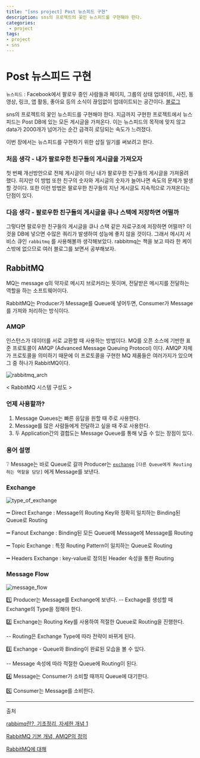 ```yaml
---
title: "[sns project] Post 뉴스피드 구현"
description: sns의 프로젝트의 꽃인 뉴스피드를 구현해야 한다.
categories:
 - project
tags:
- project
- sns
---
```


# Post 뉴스피드 구현

`뉴스피드` : Facebook에서 팔로우 중인 사람들과 페이지, 그룹의 상태 업데이트, 사진, 동영상, 링크, 앱 활동, 좋아요 등의 소식이 끊임없이 업데이트되는 공간이다. [블로그](https://min99.tistory.com/109)

sns의 프로젝트의 꽃인 뉴스피드를 구현해야 한다. 지금까지 구현한 프로젝트에서 뉴스피드는 Post DB에 있는 모든 게시글을 가져온다. 이는 뉴스피드의 목적에 맞지 않고 data가 2000개가 넘어가는 순간 급격히 로딩되는 속도가 느려졌다.

이번 장에서는 뉴스피드를 구현하기 위한 삽질 일기를 써보려고 한다.



### 처음 생각 - 내가 팔로우한 친구들의 게시글을 가져오자

첫 번째 개선방안으로 전체 게시글이 아닌 내가 팔로우한 친구들의 게시글을 가져올려 했다. 히지만 이 방법 또한 친구의 숫자와 게시글의 숫자가 늘어나면 속도의 문제가 발생할 것이다. 또한 이런 방법은 팔로우한 친구들의 지난 게시글도 지속적으로 가져온다는 단점이 있다.



### 다음 생각 - 팔로우한 친구들의 게시글을 큐나 스택에 저장하면 어떨까

그렇다면 팔로우한 친구들의 게시글을 큐나 스택 같은 자료구조에 저장하면 어떨까? 이것을 DB에 넣으면 수많은 쿼리가 발생하여 성능에 좋지 않을 것이다. 그래서 메시지 서비스 큐인 `rabbitmq` 를 사용해볼까 생각해보았다. rabbitmq는 책을 보고 따라 한 케이스밖에 없으므로 여러 블로그를 보면서 공부해보자.



## RabbitMQ

MQ는 message q의 약자로 메시지 브로커라는 뜻이며, 전달받은 메시지를 전달하는 역할을 하는 소프트웨어이다.

RabbitMQ는 Producer가 Message를 Queue에 넣어두면, Consumer가 Message를 가져와 처리하는 방식이다.



### AMQP 

인스턴스가 데이터를 서로 교환할 때 사용하는 방법이다. MQ를 오픈 소스에 기반한 표준 프로토콜이 AMQP (Advanced Message Queuing Protocol) 이다. AMQP 자체가 프로토콜을 의미하기 때문에 이 프로토콜을 구현한 MQ 제품들은 여러가지가 있으며 그 중 하나가 RabbitMQ이다.



![rabbitmq_arch](/Users/hj/chohanjoo.github.io/assets/images/sns/rabbitmq_arch.png)

< RabbitMQ 시스템 구성도 >



### 언제 사용할까?

1. Message Queues는 빠른 응답을 원할 때 주로 사용한다.
2. Message를 많은 사람들에게 전달하고 싶을 때 주로 사용한다.
3. 두 Application간의 결합도는 Message Queue를 통해 낮출 수 있는 장점이 있다.



### 용어 설명

:grey_question: Message는 바로 Queue로 갈까
	Producer는 [`exchange`](#Exchange) `[다른 Queue에게 Routing하는 역할을 담당]` 에게 Message를 보낸다.



### Exchange

![type_of_exchange](/Users/hj/chohanjoo.github.io/assets/images/sns/type_of_exchange.png)

:heavy_minus_sign: Direct Exchange : Message의 Routing Key와 정확히 일치하는 Binding된 Queue로 Routing

:heavy_minus_sign: Fanout Exchange : Binding된 모든 Queue에 Message에 Message를 Routing

:heavy_minus_sign: Topic Exchange : 특정 Routing Pattern이 일치하는 Queue로 Routing

:heavy_minus_sign: Headers Exchange : key-value로 정의된 Header 속성을 통한 Routing



### Message Flow

![message_flow](/Users/hj/chohanjoo.github.io/assets/images/sns/message_flow.png)

:one: Producer는 Message를 Exchange에 보낸다.
		-- Exchage를 생성할 때 Exchange의 Type을 정해야 한다.

:two: Exchange는 Routing Key를 사용하여 적절한 Queue로 Routing을 진행한다.

-- Routing은 Exchange Type에 따라 전략이 바뀌게 된다.

:three: Exchange - Queue와 Binding이 완료된 모습을 볼 수 있다.

-- Message 속성에 따라 적절한 Queue에 Routing이 된다.

:four: Message는 Consumer가 소비할 때까지 Queue에 대기한다.

:five: Consumer는 Message를 소비한다.

---

출처

[rabbimq란?, 기초정리, 자세한 개념 1](https://m.blog.naver.com/PostView.nhn?blogId=dnsudzzang&logNo=220979009830&proxyReferer=https%3A%2F%2Fwww.google.com%2F)

[RabbitMQ 기본 개념, AMQP의 정의](https://ram2ram2.tistory.com/3)

[RabbitMQ에 대해](https://nesoy.github.io/articles/2019-02/RabbitMQ)

